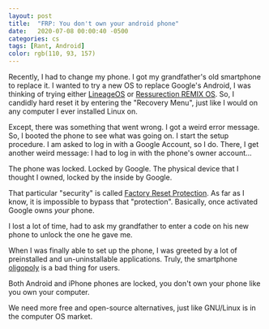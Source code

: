```yaml
---
layout: post
title:  "FRP: You don't own your android phone"
date:   2020-07-08 00:00:40 -0500
categories: cs
tags: [Rant, Android]
color: rgb(110, 93, 157)
---
```


Recently, I had to change my phone. I got my grandfather's old smartphone to replace it. I wanted to try a new OS to replace Google's Android, I was thinking of trying either [LineageOS](https://lineageos.org/) or [Ressurection REMIX OS](https://resurrectionremix.com/). So, I candidly hard reset it by entering the "Recovery Menu", just like I would on any computer I ever installed Linux on.

Except, there was something that went wrong. I got a weird error message. So, I booted the phone to see what was going on. I start the setup procedure. I am asked to log in with a Google Account, so I do. There, I get another weird message: I had to log in with the phone's owner account...

The phone was locked. Locked by Google. The physical device that I thought I owned, locked by the inside by Google.

That particular "security" is called [Factory Reset Protection](https://www.androidcentral.com/factory-reset-protection-what-you-need-know). As far as I know, it is impossible to bypass that "protection". Basically, once activated Google owns *your* phone.

I lost a lot of time, had to ask my grandfather to enter a code on his new phone to unlock the one he gave me.

When I was finally able to set up the phone, I was greeted by a lot of preinstalled and un-uninstallable applications. Truly, the smartphone [oligopoly](https://en.wikipedia.org/wiki/Oligopoly) is a bad thing for users. 

Both Android and iPhone phones are locked, you don't own your phone like you own your computer.

We need more free and open-source alternatives, just like GNU/Linux is in the computer OS market.
